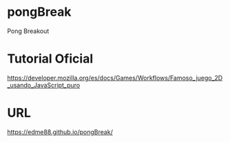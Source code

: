 # pongBreak
Pong Breakout

# Tutorial Oficial
https://developer.mozilla.org/es/docs/Games/Workflows/Famoso_juego_2D_usando_JavaScript_puro

# URL
https://edme88.github.io/pongBreak/
